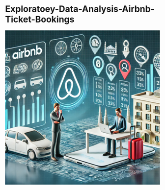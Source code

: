 # Exploratoey-Data-Analysis-Airbnb-Ticket-Bookings

![](https://raw.githubusercontent.com/Saurabh-Ratnaparkhi/EDA-Airbnb-Booking-Analysis/main/Airbnb_thumbnail.webp)
